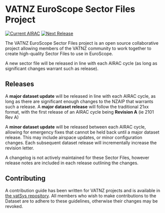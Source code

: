 # VATNZ EuroScope Sector Files Project


[![Current AIRAC](https://img.shields.io/badge/Current%20AIRAC-2112-blue)](https://github.com/vatnz-dev/SectorFiles) [![Next Release](https://img.shields.io/badge/Next%20Release-29%20SDecember-blueviolet)](https://github.com/vatnz-dev/SectorFiles) 



The VATNZ EuroScope Sector Files project is an open source collaborative project allowing members of the VATNZ community to work together to create high-quality Sector Files to use in EuroScope.

A new sector file will be released in line with each AIRAC cycle (as long as significant changes warrant such as release). 

## Releases

A **major dataset update** will be released in line with each AIRAC cycle, as long as there are significant enough changes to the NZAIP that warrants such a release. A **major dataset release** will follow the traditional 21xx format, with the first release of an AIRAC cycle being **Revision A** (ie 2101 Rev A)

A **minor dataset update** will be released between each AIRAC cycle, allowing for emergency fixes that cannot be held back until a major dataset release. This may include airspace updates, or minor configuration changes. Each subsequent dataset release will incrementally increase the revision letter.

A changelog is not actively maintained for these Sector Files, however release notes are included in each release outlining the changes.

## Contributing

A contribution guide has been written for VATNZ projects and is available in [the vatSys repository](https://github.com/vatSys/new-zealand-dataset/blob/master/.github/CONTRIBUTING.md). All members who wish to make contributions to the Dataset are to adhere to these guidelines, otherwise their changes may be revoked.

